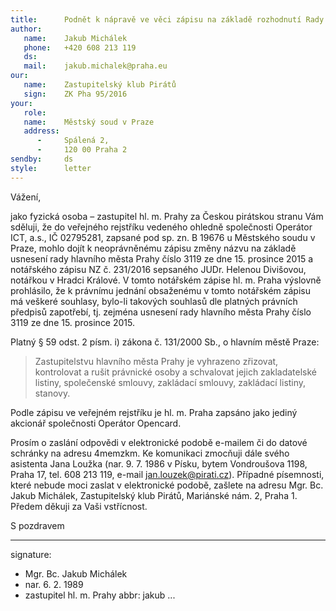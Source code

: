 ```yaml
---
title:      Podnět k nápravě ve věci zápisu na základě rozhodnutí Rady ve věco společnosti Operátor ICT
author:
   name:    Jakub Michálek
   phone:   +420 608 213 119
   ds:      
   mail:    jakub.michalek@praha.eu
our:
   name:    Zastupitelský klub Pirátů
   sign:    ZK Pha 95/2016
your:
   role:    
   name:    Městský soud v Praze
   address:
      -     Spálená 2, 
      -     120 00 Praha 2
sendby:     ds
style:      letter
---
```


Vážení,

jako fyzická osoba – zastupitel hl. m. Prahy za Českou pirátskou stranu Vám sděluji, že do veřejného rejstříku vedeného ohledně společnosti Operátor ICT, a.s., IČ 02795281, zapsané pod sp. zn. B 19676 u Městského soudu v Praze, mohlo dojít k neoprávněnému zápisu změny názvu na základě usnesení rady hlavního města Prahy číslo 3119 ze dne 15. prosince 2015 a notářského zápisu NZ č. 231/2016 sepsaného JUDr. Helenou Divišovou, notářkou v Hradci Králové. V tomto notářském zápise hl. m. Praha výslovně prohlásilo, že k právnímu jednání obsaženému v tomto notářském zápisu má veškeré souhlasy, bylo-li takových souhlasů dle platných právních předpisů zapotřebí, tj. zejména usnesení rady hlavního města Prahy číslo 3119 ze dne 15. prosince 2015. 

Platný § 59 odst. 2 písm. i) zákona č. 131/2000 Sb., o hlavním městě Praze:

> Zastupitelstvu hlavního města Prahy je vyhrazeno zřizovat, kontrolovat a rušit právnické osoby a schvalovat jejich zakladatelské listiny, společenské smlouvy, zakládací smlouvy, zakládací listiny, stanovy.

Podle zápisu ve veřejném rejstříku je hl. m. Praha zapsáno jako jediný akcionář společnosti Operátor Opencard.

Prosím o zaslání odpovědi v elektronické podobě e-mailem či do datové schránky na adresu 4memzkm. Ke komunikaci zmocňuji dále svého asistenta Jana Loužka (nar. 9. 7. 1986 v Písku, bytem Vondroušova 1198, Praha 17, tel. 608 213 119, e-mail <jan.louzek@pirati.cz>). Případné písemnosti, které nebude moci zaslat v elektronické podobě, zašlete na adresu Mgr. Bc. Jakub Michálek, Zastupitelský klub Pirátů, Mariánské nám. 2, Praha 1. Předem děkuji za Vaši vstřícnost. 

S pozdravem

---
signature: 
  - Mgr. Bc. Jakub Michálek
  - nar. 6. 2. 1989
  - zastupitel hl. m. Prahy
abbr:       jakub
...
